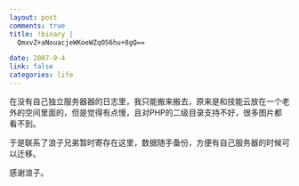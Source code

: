 ```yaml
--- 
layout: post
comments: true
title: !binary |
  QmxvZ+aNouacjeWKoeWZqOS6hu+8gQ==

date: 2007-9-4
link: false
categories: life
---
```

<p>在没有自己独立服务器器的日志里，我只能搬来搬去，原来是和技能云放在一个老外的空间里面的，但是觉得有点慢，且对PHP的二级目录支持不好，很多图片都看不到。</p>
<p>于是联系了浪子兄弟暂时寄存在这里，数据随手备份，方便有自己服务器的时候可以迁移。</p>
<p>感谢浪子。</p>
